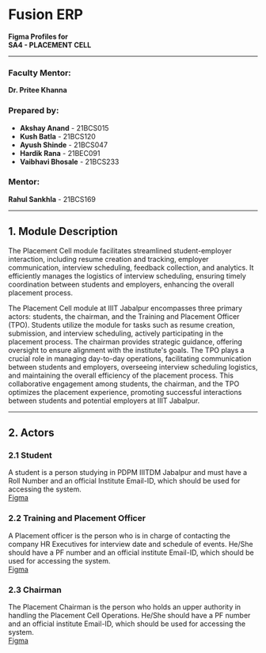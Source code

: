 ﻿# **Fusion ERP**  
**Figma Profiles for**  
**SA4 - PLACEMENT CELL**

---

### **Faculty Mentor:**  
**Dr. Pritee Khanna**

### **Prepared by:**  
- **Akshay Anand** - 21BCS015  
- **Kush Batla** - 21BCS120  
- **Ayush Shinde** - 21BCS047  
- **Hardik Rana** - 21BEC091  
- **Vaibhavi Bhosale** - 21BCS233

### **Mentor:**  
**Rahul Sankhla** - 21BCS169

---

## 1. Module Description

The Placement Cell module facilitates streamlined student-employer interaction, including resume creation and tracking, employer communication, interview scheduling, feedback collection, and analytics. It efficiently manages the logistics of interview scheduling, ensuring timely coordination between students and employers, enhancing the overall placement process.

The Placement Cell module at IIIT Jabalpur encompasses three primary actors: students, the chairman, and the Training and Placement Officer (TPO). Students utilize the module for tasks such as resume creation, submission, and interview scheduling, actively participating in the placement process. The chairman provides strategic guidance, offering oversight to ensure alignment with the institute's goals. The TPO plays a crucial role in managing day-to-day operations, facilitating communication between students and employers, overseeing interview scheduling logistics, and maintaining the overall efficiency of the placement process. This collaborative engagement among students, the chairman, and the TPO optimizes the placement experience, promoting successful interactions between students and potential employers at IIIT Jabalpur.

---

## 2. Actors

### 2.1 Student  
A student is a person studying in PDPM IIITDM Jabalpur and must have a Roll Number and an official Institute Email-ID, which should be used for accessing the system.  
[Figma](https://www.figma.com/file/u6210InWyya72b1gueM40g/Untitled?type=design&node-id=0-1&mode=design&t=5xPZAJt2kiG20jL0-0)

### 2.2 Training and Placement Officer  
A Placement officer is the person who is in charge of contacting the company HR Executives for interview date and schedule of events. He/She should have a PF number and an official institute Email-ID, which should be used for accessing the system.  
[Figma](https://www.figma.com/file/u6210InWyya72b1gueM40g/Untitled?type=design&node-id=51-2&mode=design&t=5xPZAJt2kiG20jL0-0)

### 2.3 Chairman  
The Placement Chairman is the person who holds an upper authority in handling the Placement Cell Operations. He/She should have a PF number and an official institute Email-ID, which should be used for accessing the system.  
[Figma](https://www.figma.com/file/u6210InWyya72b1gueM40g/Untitled?type=design&node-id=51-317&mode=design&t=5xPZAJt2kiG20jL0-0)
